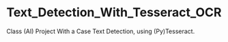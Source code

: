 # Text_Detection_With_Tesseract_OCR

Class (AI) Project With a Case Text Detection, using (Py)Tesseract.
